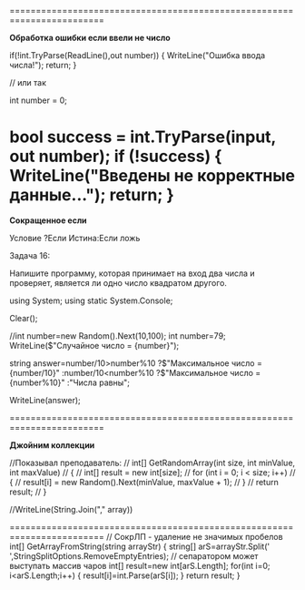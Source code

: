 
========================================================================

**Обработка ошибки если ввели не число**

if(!int.TryParse(ReadLine(),out number))
{
    WriteLine("Ошибка ввода числа!");
    return;
}

// или так

int number = 0;

bool success = int.TryParse(input, out number);
if (!success)
{
    WriteLine("Введены не корректные данные...");
    return;
}
========================================================================

**Сокращенное если**

Условие ?Если Истина:Если ложь

Задача 16:

Напишите программу, которая принимает на вход два числа и проверяет, является ли одно число квадратом другого.

using System;
using static System.Console;

Clear();

//int number=new Random().Next(10,100);
int number=79;
WriteLine($"Случайное число =  {number}");

string answer=number/10>number%10
?$"Максимальное число = {number/10}"
:number/10<number%10
    ?$"Максимальное число = {number%10}"
    :"Числа равны";

WriteLine(answer);

========================================================================

**Джойним коллекции**

//Показывал преподаватель:
// int[] GetRandomArray(int size, int minValue, int maxValue)
// {
//     int[] result = new int[size];
//     for (int i = 0; i < size; i++)
//     {
//         result[i] = new Random().Next(minValue, maxValue + 1);
//     }
//     return result;
// }

//WriteLine(String.Join("," array))

========================================================================
// СокрЛП - удаление не значимых пробелов
int[] GetArrayFromString(string arrayStr)
{
    string[] arS=arrayStr.Split(' ',StringSplitOptions.RemoveEmptyEntries); // сепаратором может выступать массив чаров
    int[] result=new int[arS.Length];
    for(int i=0; i<arS.Length;i++)
    {
        result[i]=int.Parse(arS[i]);
    }
    return result;
}